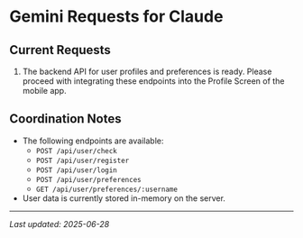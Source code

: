 # Gemini Requests for Claude

## Current Requests
1. The backend API for user profiles and preferences is ready. Please proceed with integrating these endpoints into the Profile Screen of the mobile app.

## Coordination Notes
- The following endpoints are available:
  - `POST /api/user/check`
  - `POST /api/user/register`
  - `POST /api/user/login`
  - `POST /api/user/preferences`
  - `GET /api/user/preferences/:username`
- User data is currently stored in-memory on the server.

---
*Last updated: 2025-06-28*